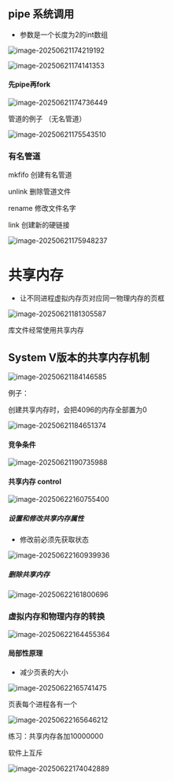 ## pipe 系统调用

- 参数是一个长度为2的int数组

![image-20250621174219192](C:\Users\LIYUFENG\AppData\Roaming\Typora\typora-user-images\image-20250621174219192.png)

![image-20250621174141353](C:\Users\LIYUFENG\AppData\Roaming\Typora\typora-user-images\image-20250621174141353.png)

#### 先pipe再fork

![image-20250621174736449](C:\Users\LIYUFENG\AppData\Roaming\Typora\typora-user-images\image-20250621174736449.png)

管道的例子  （无名管道）

![image-20250621175543510](C:\Users\LIYUFENG\AppData\Roaming\Typora\typora-user-images\image-20250621175543510.png)



### 有名管道

mkfifo 创建有名管道

unlink 删除管道文件

rename 修改文件名字

link 创建新的硬链接

![image-20250621175948237](C:\Users\LIYUFENG\AppData\Roaming\Typora\typora-user-images\image-20250621175948237.png)





# 共享内存

- 让不同进程虚拟内存页对应同一物理内存的页框

![image-20250621181305587](C:\Users\LIYUFENG\AppData\Roaming\Typora\typora-user-images\image-20250621181305587.png)

库文件经常使用共享内存



## System V版本的共享内存机制

![image-20250621184146585](C:\Users\LIYUFENG\AppData\Roaming\Typora\typora-user-images\image-20250621184146585.png)

例子：

创建共享内存时，会把4096的内存全部置为0

![image-20250621184651374](C:\Users\LIYUFENG\AppData\Roaming\Typora\typora-user-images\image-20250621184651374.png)

#### 竞争条件

![image-20250621190735988](C:\Users\LIYUFENG\AppData\Roaming\Typora\typora-user-images\image-20250621190735988.png)



#### 共享内存 control

![image-20250622160755400](C:\Users\LIYUFENG\AppData\Roaming\Typora\typora-user-images\image-20250622160755400.png)

##### 设置和修改共享内存属性

- 修改前必须先获取状态

![image-20250622160939936](C:\Users\LIYUFENG\AppData\Roaming\Typora\typora-user-images\image-20250622160939936.png)

##### 删除共享内存

![image-20250622161800696](C:\Users\LIYUFENG\AppData\Roaming\Typora\typora-user-images\image-20250622161800696.png)



### 虚拟内存和物理内存的转换

![image-20250622164455364](C:\Users\LIYUFENG\AppData\Roaming\Typora\typora-user-images\image-20250622164455364.png)

#### 局部性原理

- 减少页表的大小

![image-20250622165741475](C:\Users\LIYUFENG\AppData\Roaming\Typora\typora-user-images\image-20250622165741475.png)



页表每个进程各有一个

![image-20250622165646212](C:\Users\LIYUFENG\AppData\Roaming\Typora\typora-user-images\image-20250622165646212.png)

练习：共享内存各加10000000

软件上互斥

![image-20250622174042889](C:\Users\LIYUFENG\AppData\Roaming\Typora\typora-user-images\image-20250622174042889.png)



